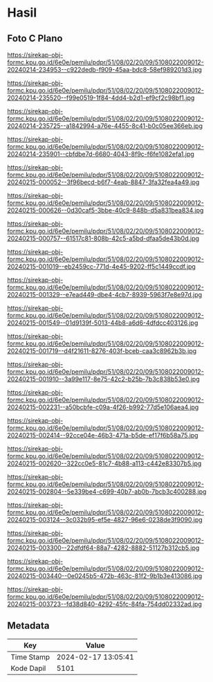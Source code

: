 # Hasil

## Foto C Plano

https://sirekap-obj-formc.kpu.go.id/6e0e/pemilu/pdpr/51/08/02/20/09/5108022009012-20240214-234953--c922dedb-f909-45aa-bdc8-58ef989201d3.jpg

https://sirekap-obj-formc.kpu.go.id/6e0e/pemilu/pdpr/51/08/02/20/09/5108022009012-20240214-235520--f99e0519-1f84-4dd4-b2d1-ef9cf2c98bf1.jpg

https://sirekap-obj-formc.kpu.go.id/6e0e/pemilu/pdpr/51/08/02/20/09/5108022009012-20240214-235725--a1842994-a76e-4455-8c41-b0c05ee366eb.jpg

https://sirekap-obj-formc.kpu.go.id/6e0e/pemilu/pdpr/51/08/02/20/09/5108022009012-20240214-235901--cbfdbe7d-6680-4043-8f9c-f6fe1082efa1.jpg

https://sirekap-obj-formc.kpu.go.id/6e0e/pemilu/pdpr/51/08/02/20/09/5108022009012-20240215-000052--3f96becd-b6f7-4eab-8847-3fa32fea4a49.jpg

https://sirekap-obj-formc.kpu.go.id/6e0e/pemilu/pdpr/51/08/02/20/09/5108022009012-20240215-000626--0d30caf5-3bbe-40c9-848b-d5a831bea834.jpg

https://sirekap-obj-formc.kpu.go.id/6e0e/pemilu/pdpr/51/08/02/20/09/5108022009012-20240215-000757--61517c81-808b-42c5-a5bd-dfaa5de43b0d.jpg

https://sirekap-obj-formc.kpu.go.id/6e0e/pemilu/pdpr/51/08/02/20/09/5108022009012-20240215-001019--eb2459cc-771d-4e45-9202-ff5c1449ccdf.jpg

https://sirekap-obj-formc.kpu.go.id/6e0e/pemilu/pdpr/51/08/02/20/09/5108022009012-20240215-001329--e7ead449-dbe4-4cb7-8939-5963f7e8e97d.jpg

https://sirekap-obj-formc.kpu.go.id/6e0e/pemilu/pdpr/51/08/02/20/09/5108022009012-20240215-001549--01d9139f-5013-44b8-a6d6-4dfdcc403126.jpg

https://sirekap-obj-formc.kpu.go.id/6e0e/pemilu/pdpr/51/08/02/20/09/5108022009012-20240215-001719--d4f21611-8276-403f-bceb-caa3c8962b3b.jpg

https://sirekap-obj-formc.kpu.go.id/6e0e/pemilu/pdpr/51/08/02/20/09/5108022009012-20240215-001910--3a99e117-8e75-42c2-b25b-7b3c838b53e0.jpg

https://sirekap-obj-formc.kpu.go.id/6e0e/pemilu/pdpr/51/08/02/20/09/5108022009012-20240215-002231--a50bcbfe-c09a-4f26-b992-77d5e106aea4.jpg

https://sirekap-obj-formc.kpu.go.id/6e0e/pemilu/pdpr/51/08/02/20/09/5108022009012-20240215-002414--92cce04e-46b3-471a-b5de-ef17f6b58a75.jpg

https://sirekap-obj-formc.kpu.go.id/6e0e/pemilu/pdpr/51/08/02/20/09/5108022009012-20240215-002620--322cc0e5-81c7-4b88-a113-c442e83307b5.jpg

https://sirekap-obj-formc.kpu.go.id/6e0e/pemilu/pdpr/51/08/02/20/09/5108022009012-20240215-002804--5e339be4-c699-40b7-ab0b-7bcb3c400288.jpg

https://sirekap-obj-formc.kpu.go.id/6e0e/pemilu/pdpr/51/08/02/20/09/5108022009012-20240215-003124--3c032b95-ef5e-4827-96e6-0238de3f9090.jpg

https://sirekap-obj-formc.kpu.go.id/6e0e/pemilu/pdpr/51/08/02/20/09/5108022009012-20240215-003300--22dfdf64-88a7-4282-8882-51127b312cb5.jpg

https://sirekap-obj-formc.kpu.go.id/6e0e/pemilu/pdpr/51/08/02/20/09/5108022009012-20240215-003440--0e0245b5-472b-463c-81f2-9b1b3e413086.jpg

https://sirekap-obj-formc.kpu.go.id/6e0e/pemilu/pdpr/51/08/02/20/09/5108022009012-20240215-003723--fd38d840-4292-45fc-84fa-754dd02332ad.jpg


## Metadata

| Key        | Value               |
| ---------- | ------------------- |
| Time Stamp | 2024-02-17 13:05:41 |
| Kode Dapil | 5101                |



